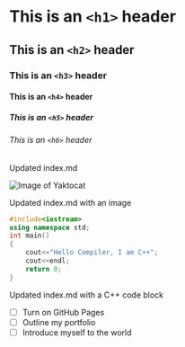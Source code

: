 # This is an `<h1>` header
## This is an `<h2>` header
### This is an `<h3>` header
#### This is an `<h4>` header
##### This is an `<h5>` header
###### This is an `<h6>` header

Updated index.md

![Image of Yaktocat](https://octodex.github.com/images/yaktocat.png)

Updated index.md with an image

```cpp
#include<iostream>
using namespace std;
int main()
{
    cout<<"Hello Compiler, I am C++";
    cout<<endl;
    return 0;
}
```

Updated index.md with a C++ code block

- [ ] Turn on GitHub Pages
- [ ] Outline my portfolio
- [ ] Introduce myself to the world
